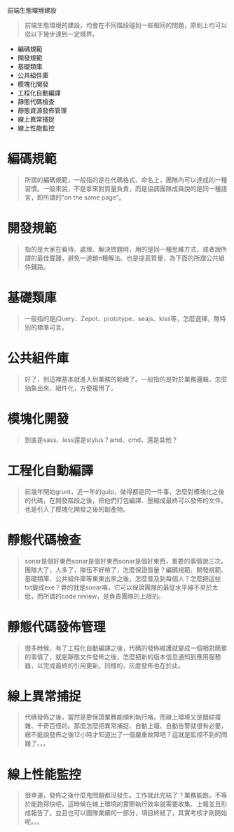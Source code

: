 前端生態環境建設

>前端生態環境的建設，均會在不同階段碰到一些相同的問題，原則上均可以從以下幾步達到一定境界。

* 編碼規範
* 開發規範
* 基礎類庫
* 公共組件庫
* 模塊化開發
* 工程化自動編譯
* 靜態代碼檢查
* 靜態資源發佈管理
* 線上異常捕捉
* 線上性能監控

# 編碼規範

>所謂的編碼規範，一般指的是在代碼格式、命名上，團隊內可以達成的一種習慣。一般來說，不是拿來對質量負責，而是協調團隊成員說的是同一種語言，即所謂的“on the same page”。

# 開發規範

>指的是大家在看待、處理、解決問題時，用的是同一種思維方式，或者說所謂的最佳實踐，避免一道題n種解法。也是提高質量，為下面的所謂公共組件鋪路。

# 基礎類庫

>一般指的是jQuery、Zepot、prototype、seajs、kiss等，怎麼選擇。無特別的標準可言。

# 公共組件庫

>好了，到這裡基本就進入到業務的範疇了。一般指的是對於業務邏輯，怎麼抽象出來、組件化，方便複用了。

# 模塊化開發

>到底是sass、less還是stylus？amd、cmd、還是其他？

# 工程化自動編譯

>前幾年開始grunt，近一年的gulp，做得都是同一件事，怎麼對模塊化之後的代碼，在開發階段之後，把他們打包編譯、壓縮成最終可以發佈的文件。也是引入了模塊化開發之後的副產物。

# 靜態代碼檢查

>sonar是個好東西sonar是個好東西sonar是個好東西，重要的事情說三次。團隊大了，人多了，隊伍不好帶了，怎麼保證質量？編碼規範、開發規範、基礎類庫、公共組件庫等東東出來之後，怎麼普及到每個人？怎麼把這些txt變成exe？靠的就是sonar咯，它可以保證團隊的最低水平線不至於太低，而所謂的code review，是負責團隊的上限的。

# 靜態代碼發佈管理

>很多時候，有了工程化自動編譯之後，代碼的發佈維護就變成一個相對簡單的事情了，就是靜態文件發佈之後，怎麼把新的版本信息通知到應用服務器，以完成最終的引用更新。同樣的，灰度發佈也在於此。

# 線上異常捕捉

>代碼發佈之後，當然是要保證業務能順利執行咯。而線上環境又是錯綜複雜、千奇百怪的。那麼怎麼把異常捕捉、自動上報、自動告警就很有必要，總不能說發佈之後12小時才知道出了一個嚴重故障吧？這就是監控不到的問題了。。。

# 線上性能監控

>很幸運，發佈之後什麼鬼問題都沒發生。工作就此完結了？業務能跑，不等於能跑得快吧，這時候在線上環境的實際執行效率就需要收集、上報並且形成報告了。並且也可以團隊業績的一部分，項目終結了，其實考核才剛開始呢。。。
